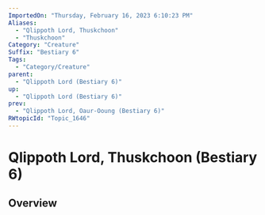 ```yaml
---
ImportedOn: "Thursday, February 16, 2023 6:10:23 PM"
Aliases:
  - "Qlippoth Lord, Thuskchoon"
  - "Thuskchoon"
Category: "Creature"
Suffix: "Bestiary 6"
Tags:
  - "Category/Creature"
parent:
  - "Qlippoth Lord (Bestiary 6)"
up:
  - "Qlippoth Lord (Bestiary 6)"
prev:
  - "Qlippoth Lord, Oaur-Ooung (Bestiary 6)"
RWtopicId: "Topic_1646"
---
```

# Qlippoth Lord, Thuskchoon (Bestiary 6)
## Overview
